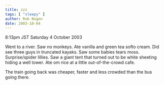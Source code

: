 ```yaml
---
title: zzz
tags: [ "sleepy" ]
author: Rob Nugen
date: 2003-10-04
---
```


<p class=date>8:13pm JST Saturday 4 October 2003</p>

<p>Went to a river.  Saw no monkeys.  Ate vanilla and green tea softo
cream.  Did see three guys in truncated kayaks.  Saw some babies tears
moss.  Surprise/spider lillies.  Saw a giant tent that turned out to
be white sheeting hiding a well tower.   Ate om rice at a little
out-of-the-crowd cafe.</p>

<p>The train going back was cheaper, faster and less crowded than the
bus going there.</p>
